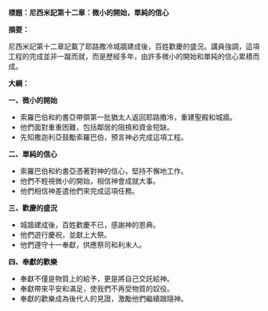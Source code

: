 **標題：尼西米記第十二章：微小的開始，單純的信心**

**摘要：**

尼西米記第十二章記載了耶路撒冷城牆建成後，百姓歡慶的盛況。講員強調，這項工程的完成並非一蹴而就，而是歷經多年，由許多微小的開始和單純的信心累積而成。

**大綱：**

**一、微小的開始**
* 索羅巴伯和約書亞帶領第一批猶太人返回耶路撒冷，重建聖殿和城牆。
* 他們面對重重困難，包括鄰居的阻撓和資金短缺。
* 先知撒迦利亞鼓勵索羅巴伯，預言神必完成這項工程。

**二、單純的信心**
* 索羅巴伯和約書亞憑著對神的信心，堅持不懈地工作。
* 他們不輕視微小的開始，相信神會成就大事。
* 他們相信神差遣他們來完成這項任務。

**三、歡慶的盛況**
* 城牆建成後，百姓歡慶不已，感謝神的恩典。
* 他們遊行慶祝，並獻上大祭。
* 他們遵守十一奉獻，供應祭司和利未人。

**四、奉獻的歡樂**
* 奉獻不僅是物質上的給予，更是將自己交託給神。
* 奉獻帶來平安和滿足，使我們不再受物質的奴役。
* 奉獻的歡樂成為後代人的見證，激勵他們繼續跟隨神。